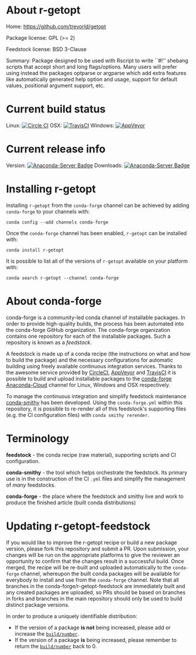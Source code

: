 About r-getopt
==============

Home: https://github.com/trevorld/getopt

Package license: GPL (>= 2)

Feedstock license: BSD 3-Clause

Summary: Package designed to be used with Rscript to write ``#!'' shebang scripts that accept short and long flags/options. Many users will prefer using instead the packages optparse or argparse which add extra features like automatically generated help option and usage, support for default values, positional argument support, etc.



Current build status
====================

Linux: [![Circle CI](https://circleci.com/gh/conda-forge/r-getopt-feedstock.svg?style=shield)](https://circleci.com/gh/conda-forge/r-getopt-feedstock)
OSX: [![TravisCI](https://travis-ci.org/conda-forge/r-getopt-feedstock.svg?branch=master)](https://travis-ci.org/conda-forge/r-getopt-feedstock)
Windows: [![AppVeyor](https://ci.appveyor.com/api/projects/status/github/conda-forge/r-getopt-feedstock?svg=True)](https://ci.appveyor.com/project/conda-forge/r-getopt-feedstock/branch/master)

Current release info
====================
Version: [![Anaconda-Server Badge](https://anaconda.org/conda-forge/r-getopt/badges/version.svg)](https://anaconda.org/conda-forge/r-getopt)
Downloads: [![Anaconda-Server Badge](https://anaconda.org/conda-forge/r-getopt/badges/downloads.svg)](https://anaconda.org/conda-forge/r-getopt)

Installing r-getopt
===================

Installing `r-getopt` from the `conda-forge` channel can be achieved by adding `conda-forge` to your channels with:

```
conda config --add channels conda-forge
```

Once the `conda-forge` channel has been enabled, `r-getopt` can be installed with:

```
conda install r-getopt
```

It is possible to list all of the versions of `r-getopt` available on your platform with:

```
conda search r-getopt --channel conda-forge
```


About conda-forge
=================

conda-forge is a community-led conda channel of installable packages.
In order to provide high-quality builds, the process has been automated into the
conda-forge GitHub organization. The conda-forge organization contains one repository
for each of the installable packages. Such a repository is known as a *feedstock*.

A feedstock is made up of a conda recipe (the instructions on what and how to build
the package) and the necessary configurations for automatic building using freely
available continuous integration services. Thanks to the awesome service provided by
[CircleCI](https://circleci.com/), [AppVeyor](http://www.appveyor.com/)
and [TravisCI](https://travis-ci.org/) it is possible to build and upload installable
packages to the [conda-forge](https://anaconda.org/conda-forge)
[Anaconda-Cloud](http://docs.anaconda.org/) channel for Linux, Windows and OSX respectively.

To manage the continuous integration and simplify feedstock maintenance
[conda-smithy](http://github.com/conda-forge/conda-smithy) has been developed.
Using the ``conda-forge.yml`` within this repository, it is possible to re-render all of
this feedstock's supporting files (e.g. the CI configuration files) with ``conda smithy rerender``.


Terminology
===========

**feedstock** - the conda recipe (raw material), supporting scripts and CI configuration.

**conda-smithy** - the tool which helps orchestrate the feedstock.
                   Its primary use is in the construction of the CI ``.yml`` files
                   and simplify the management of *many* feedstocks.

**conda-forge** - the place where the feedstock and smithy live and work to
                  produce the finished article (built conda distributions)


Updating r-getopt-feedstock
===========================

If you would like to improve the r-getopt recipe or build a new
package version, please fork this repository and submit a PR. Upon submission,
your changes will be run on the appropriate platforms to give the reviewer an
opportunity to confirm that the changes result in a successful build. Once
merged, the recipe will be re-built and uploaded automatically to the
`conda-forge` channel, whereupon the built conda packages will be available for
everybody to install and use from the `conda-forge` channel.
Note that all branches in the conda-forge/r-getopt-feedstock are
immediately built and any created packages are uploaded, so PRs should be based
on branches in forks and branches in the main repository should only be used to
build distinct package versions.

In order to produce a uniquely identifiable distribution:
 * If the version of a package **is not** being increased, please add or increase
   the [``build/number``](http://conda.pydata.org/docs/building/meta-yaml.html#build-number-and-string).
 * If the version of a package **is** being increased, please remember to return
   the [``build/number``](http://conda.pydata.org/docs/building/meta-yaml.html#build-number-and-string)
   back to 0.
